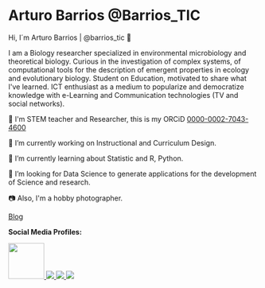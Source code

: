 # Arturo Barrios @Barrios_TIC

Hi, I´m Arturo Barrios | @barrios_tic :wave:

I am a Biology researcher specialized in environmental microbiology and theoretical biology. Curious in the investigation of complex systems, of computational tools for the description of emergent properties in ecology and evolutionary biology. 
Student on Education, motivated to share what I've learned. ICT enthusiast as a medium to popularize and democratize knowledge with e-Learning and Communication technologies (TV and social networks).

   :school: I'm STEM teacher and Researcher, this is my ORCiD [0000-0002-7043-4600](http://orcid.org/0000-0002-7043-4600)

   :telescope: I’m currently working on Instructional and Curriculum Design.

   :seedling: I’m currently learning about Statistic and R, Python.

   :thinking: I’m looking for Data Science to generate applications for the development of Science and research.

   :camera: Also, I'm a hobby photographer.

   [Blog](https://hcommons.org/members/barriosa85/)

**Social Media Profiles:**

<a href="https://platzi.com/p/Barrios_TIC/">
    <img width="72" src="https://upload.wikimedia.org/wikipedia/commons/3/32/Platzi.jpg" />
</a>
<a href="https://twitter.com/barrios_tic">
    <img src="https://img.shields.io/badge/Twitter-1DA1F2?style=for-the-badge&logo=twitter&logoColor=white" />
</a>
<a href="https://www.linkedin.com/in/barrios-tic/">
    <img src="https://img.shields.io/badge/LinkedIn-0077B5?style=for-the-badge&logo=linkedin&logoColor=white" />
</a>
<a href="https://www.instagram.com/barrios_tic/">
    <img src="https://img.shields.io/badge/Instagram-E4405F?style=for-the-badge&logo=instagram&logoColor=white" />
</a>
